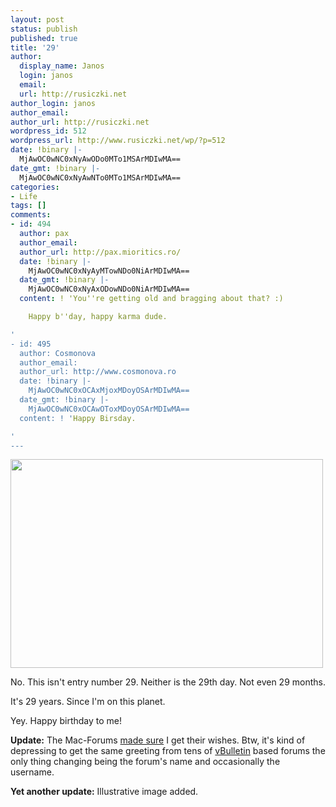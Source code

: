 ```yaml
---
layout: post
status: publish
published: true
title: '29'
author:
  display_name: Janos
  login: janos
  email: 
  url: http://rusiczki.net
author_login: janos
author_email: 
author_url: http://rusiczki.net
wordpress_id: 512
wordpress_url: http://www.rusiczki.net/wp/?p=512
date: !binary |-
  MjAwOC0wNC0xNyAwODo0MTo1MSArMDIwMA==
date_gmt: !binary |-
  MjAwOC0wNC0xNyAwNTo0MTo1MSArMDIwMA==
categories:
- Life
tags: []
comments:
- id: 494
  author: pax
  author_email: 
  author_url: http://pax.mioritics.ro/
  date: !binary |-
    MjAwOC0wNC0xNyAyMTowNDo0NiArMDIwMA==
  date_gmt: !binary |-
    MjAwOC0wNC0xNyAxODowNDo0NiArMDIwMA==
  content: ! 'You''re getting old and bragging about that? :)

    Happy b''day, happy karma dude.

'
- id: 495
  author: Cosmonova
  author_email: 
  author_url: http://www.cosmonova.ro
  date: !binary |-
    MjAwOC0wNC0xOCAxMjoxMDoyOSArMDIwMA==
  date_gmt: !binary |-
    MjAwOC0wNC0xOCAwOToxMDoyOSArMDIwMA==
  content: ! 'Happy Birsday.

'
---
```

<p><a href="http://flickr.com/photos/janos/2421694914/"><img src="http://farm4.static.flickr.com/3132/2421694914_e025690f21.jpg" width="500" height="334" border="0" class="image"/></a></p>
<p>No. This isn't entry number 29. Neither is the 29th day. Not even 29 months.</p>
<p>It's 29 years. Since I'm on this planet.</p>
<p>Yey. Happy birthday to me!</p>
<p><strong>Update:</strong> The Mac-Forums <a href="http://www.rusiczki.net/blog/blogpics/mac-forums-multiple-birthday-wish.php" onclick="window.open('http://www.rusiczki.net/blog/archives/mac-forums-multiple-birthday-wish.php','popup','width=500,height=143,scrollbars=no,resizable=no,toolbar=no,directories=no,location=no,menubar=no,status=no,left=0,top=0'); return false">made sure</a> I get their wishes. Btw, it's kind of depressing to get the same greeting from tens of <a href="http://www.vbulletin.com">vBulletin</a> based forums the only thing changing being the forum's name and occasionally the username.</p>
<p><strong>Yet another update:</strong> Illustrative image added.</p>
